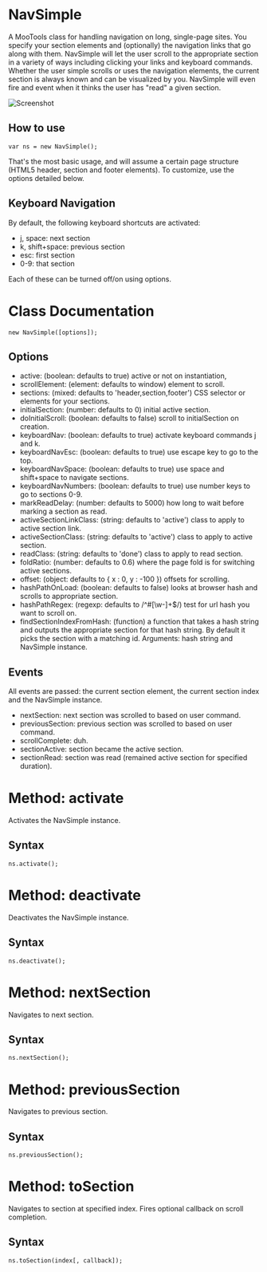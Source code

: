NavSimple
=========

A MooTools class for handling navigation on long, single-page sites. You specify your
section elements and (optionally) the navigation links that go along with them. 
NavSimple will let the user scroll to the appropriate section in a variety of ways 
including clicking your links and keyboard commands. Whether the user simple scrolls
or uses the navigation elements, the current section is always known and can be
visualized by you. NavSimple will even fire and event when it thinks the user has
"read" a given section.

![Screenshot](http://idisk.me.com/iancollins/Public/Pictures/Skitch/BankSimple_%7C_Home-20101201-232519.png)


How to use
----------

	var ns = new NavSimple();

That's the most basic usage, and will assume a certain page structure (HTML5 header,
section and footer elements). To customize, use the options detailed below.


Keyboard Navigation
-------------------

By default, the following keyboard shortcuts are activated:

* j, space: next section
* k, shift+space: previous section 
* esc: first section
* 0-9: that section

Each of these can be turned off/on using options.


Class Documentation
===================

	new NavSimple([options]);

Options
-------

* active: (boolean: defaults to true) active or not on instantiation,
* scrollElement: (element: defaults to window) element to scroll.
* sections: (mixed: defaults to 'header,section,footer') CSS selector or elements for your sections.
* initialSection: (number: defaults to 0) initial active section.
* doInitialScroll: (boolean: defaults to false) scroll to initialSection on creation. 
* keyboardNav: (boolean: defaults to true) activate keyboard commands j and k.
* keyboardNavEsc: (boolean: defaults to true) use escape key to go to the top.
* keyboardNavSpace: (boolean: defaults to true) use space and shift+space to navigate sections.
* keyboardNavNumbers: (boolean: defaults to true) use number keys to go to sections 0-9.
* markReadDelay: (number: defaults to 5000) how long to wait before marking a section as read.
* activeSectionLinkClass: (string: defaults to 'active') class to apply to active section link.
* activeSectionClass: (string: defaults to 'active') class to apply to active section.
* readClass: (string: defaults to 'done') class to apply to read section.
* foldRatio: (number: defaults to 0.6) where the page fold is for switching active sections.
* offset: (object: defaults to { x : 0, y : -100 }) offsets for scrolling.
* hashPathOnLoad: (boolean: defaults to false) looks at browser hash and scrolls to appropriate section.
* hashPathRegex: (regexp: defaults to /^#[\w-]+$/) test for url hash you want to scroll on.
* findSectionIndexFromHash: (function) a function that takes a hash string and 
  outputs the appropriate section for that hash string. By default it picks the section 
  with a matching id. Arguments: hash string and NavSimple instance.

Events
------

All events are passed: the current section element, the current section index and 
the NavSimple instance.

* nextSection: next section was scrolled to based on user command.
* previousSection: previous section was scrolled to based on user command.
* scrollComplete: duh.
* sectionActive: section became the active section.
* sectionRead: section was read (remained active section for specified duration).


Method: activate
===================

Activates the NavSimple instance.

Syntax
------

	ns.activate();
	

Method: deactivate
===================

Deactivates the NavSimple instance.

Syntax
------

	ns.deactivate();
	

Method: nextSection
===================

Navigates to next section.

Syntax
------

	ns.nextSection();


Method: previousSection
=======================

Navigates to previous section.

Syntax
------

	ns.previousSection();


Method: toSection
=================

Navigates to section at specified index. Fires optional callback on scroll completion.

Syntax
------

	ns.toSection(index[, callback]);
